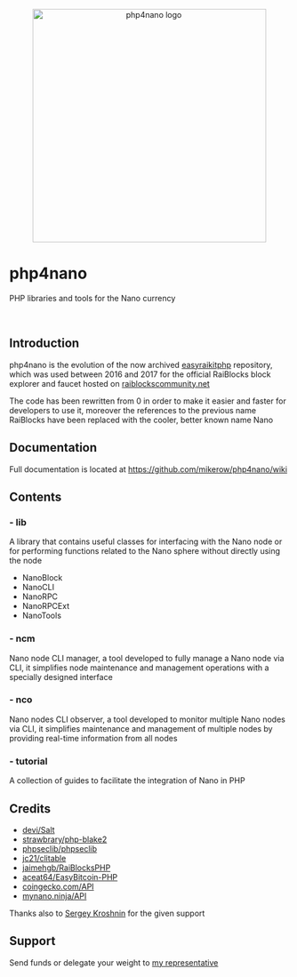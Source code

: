 <p align="center">
	<img width="420" alt="php4nano logo" src="https://raw.githubusercontent.com/mikerow/php4nano/master/media/logo.png">
</p>

# php4nano

PHP libraries and tools for the Nano currency

<br/>

## Introduction

php4nano is the evolution of the now archived [easyraikitphp](https://github.com/mikerow/easyraikitphp) repository, which was used between 2016 and 2017 for the official RaiBlocks block explorer and faucet hosted on [raiblockscommunity.net](https://raiblockscommunity.net)

The code has been rewritten from 0 in order to make it easier and faster for developers to use it, moreover the references to the previous name RaiBlocks have been replaced with the cooler, better known name Nano

## Documentation

Full documentation is located at https://github.com/mikerow/php4nano/wiki

## Contents

### - lib

A library that contains useful classes for interfacing with the Nano node or for performing functions related to the Nano sphere without directly using the node

- NanoBlock
- NanoCLI
- NanoRPC
- NanoRPCExt
- NanoTools

### - ncm

Nano node CLI manager, a tool developed to fully manage a Nano node via CLI, it simplifies node maintenance and management operations with a specially designed interface

### - nco

Nano nodes CLI observer, a tool developed to monitor multiple Nano nodes via CLI, it simplifies maintenance and management of multiple nodes by providing real-time information from all nodes

### - tutorial

A collection of guides to facilitate the integration of Nano in PHP

## Credits

- [devi/Salt](https://github.com/devi/Salt)
- [strawbrary/php-blake2](https://github.com/strawbrary/php-blake2)
- [phpseclib/phpseclib](https://github.com/phpseclib/phpseclib)
- [jc21/clitable](https://github.com/jc21/clitable)
- [jaimehgb/RaiBlocksPHP](https://github.com/jaimehgb/RaiBlocksPHP)
- [aceat64/EasyBitcoin-PHP](https://github.com/aceat64/EasyBitcoin-PHP)
- [coingecko.com/API](https://www.coingecko.com/en/api)
- [mynano.ninja/API](https://mynano.ninja/api)


Thanks also to [Sergey Kroshnin](https://github.com/SergiySW) for the given support

## Support

Send funds or delegate your weight to [my representative](https://mynano.ninja/account/mikerow)
